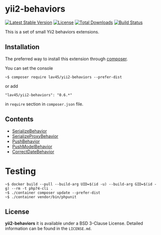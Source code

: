 # yii2-behaviors

[![Latest Stable Version](https://poser.pugx.org/lav45/yii2-behaviors/v/stable)](https://packagist.org/packages/lav45/yii2-behaviors)
[![License](https://poser.pugx.org/lav45/yii2-behaviors/license)](https://packagist.org/packages/lav45/yii2-behaviors)
[![Total Downloads](https://poser.pugx.org/lav45/yii2-behaviors/downloads)](https://packagist.org/packages/lav45/yii2-behaviors)
[![Build Status](https://github.com/lav45/yii2-behaviors/workflows/build/badge.svg)](https://github.com/lav45/yii2-behaviors/actions)

This is a set of small Yii2 behaviors extensions.

## Installation

The preferred way to install this extension through [composer](http://getcomposer.org/download/).

You can set the console

```
~$ composer require lav45/yii2-behaviors --prefer-dist
```

or add

```
"lav45/yii2-behaviors": "0.6.*"
```

in ```require``` section in `composer.json` file.


## Contents

- [SerializeBehavior](docs/SerializeBehavior.md)
- [SerializeProxyBehavior](docs/SerializeProxyBehavior.md)
- [PushBehavior](docs/PushBehavior.md)
- [PushModelBehavior](docs/PushModelBehavior.md)
- [CorrectDateBehavior](docs/CorrectDateBehavior.md)


# Testing

```
~$ docker build --pull --build-arg UID=$(id -u) --build-arg GID=$(id -g) --rm -t php74-cli .
~$ ./container composer update --prefer-dist
~$ ./container vendor/bin/phpunit
```

## License

**yii2-behaviors** it is available under a BSD 3-Clause License. Detailed information can be found in the `LICENSE.md`.
